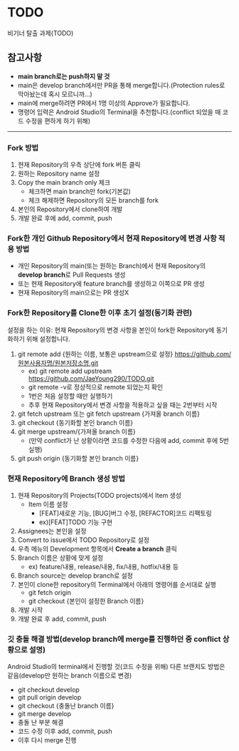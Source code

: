 # TODO
비기너 탈출 과제(TODO)

## 참고사항
+ **main branch로는 push하지 말 것**
+ main은 develop branch에서만 PR을 통해 merge합니다.(Protection rules로 막아놨는데 혹시 모르니까...)
+ main에 merge하려면 PR에서 1명 이상의 Approve가 필요합니다.
+ 명령어 입력은 Android Studio의 Terminal을 추천합니다.(conflict 되었을 때 코드 수정을 편하게 하기 위해)
---

### Fork 방법
1. 현재 Repository의 우측 상단에 fork 버튼 클릭
2. 원하는 Repository name 설정
3. Copy the main branch only 체크
    +  체크하면 main branch만 fork(기본값)
    +  체크 해제하면 Repository의 모든 branch를 fork
4. 본인의 Repository에서 clone하여 개발
5. 개발 완료 후에 add, commit, push

### Fork한 개인 Github Repository에서 현재 Repository에 변경 사항 적용 방법
+ 개인 Repository의 main(또는 원하는 Branch)에서 현재 Repository의 **develop branch**로 Pull Requests 생성
+ 또는 현재 Repository에 feature branch를 생성하고 이쪽으로 PR 생성
+ 현재 Repository의 main으로는 PR 생성X

### Fork한 Repository를 Clone한 이후 초기 설정(동기화 관련)
설정을 하는 이유: 현재 Repository의 변경 사항을 본인이 fork한 Repository에 동기화하기 위해 설정합니다.
1. git remote add {원하는 이름, 보통은 upstream으로 설정} https://github.com/원본사용자명/원본저장소명.git
    + ex) git remote add upstream https://github.com/JaeYoung290/TODO.git
    + git remote -v로 정상적으로 remote 되었는지 확인
    + 1번은 처음 설정할 때만 실행하기
    + 추후 현재 Repository에서 변경 사항을 적용하고 싶을 때는 2번부터 시작
2. git fetch upstream 또는 git fetch upstream {가져올 branch 이름}
3. git checkout {동기화할 본인 branch 이름}
4. git merge upstream/{가져올 branch 이름}
    + (만약 conflict가 난 상황이라면 코드를 수정한 다음에 add, commit 후에 5번 실행)
5. git push origin {동기화할 본인 branch 이름}

### 현재 Repository에 Branch 생성 방법
1. 현재 Repository의 Projects(TODO projects)에서 Item 생성
    + Item 이름 설정
        + [FEAT]새로운 기능, [BUG]버그 수정, [REFACTOR]코드 리팩토링
        + ex)[FEAT]TODO 기능 구현 
3. Assignees는 본인을 설정
4. Convert to issue에서 TODO Repository로 설정
5. 우측 메뉴의 Development 항목에서 **Create a branch** 클릭
6. Branch 이름은 상황에 맞게 설정
    + ex) feature/내용, release/내용, fix/내용, hotfix/내용 등
7. Branch source는 develop branch로 설정
8. 본인이 clone한 repository의 Terminal에서 아래의 명령어를 순서대로 실행
    + git fetch origin
    + git checkout {본인이 설정한 Branch 이름}
9. 개발 시작
10. 개발 완료 후 add, commit, push


### 깃 충돌 해결 방법(develop branch에 merge를 진행하던 중 conflict 상황으로 설명)
Android Studio의 terminal에서 진행할 것(코드 수정을 위해)
다른 브랜치도 방법은 같음(develop만 원하는 branch 이름으로 변경)
+ git checkout develop
+ git pull origin develop
+ git checkout {충돌난 branch 이름}
+ git merge develop
+ 충돌 난 부분 해결
+ 코드 수정 이후 add, commit, push
+ 이후 다시 merge 진행


